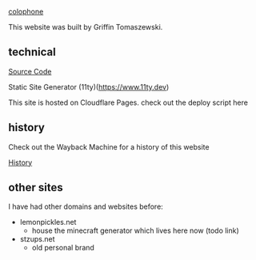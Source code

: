 [colophone](https://indieweb.org/colophon)

This website was built by Griffin Tomaszewski.

## technical

[Source Code](https://github.com/griffinht/griffinht.com)

Static Site Generator (11ty)(https://www.11ty.dev)

This site is hosted on Cloudflare Pages. check out the deploy script here

<!--
# analytics

geoip
plausible
other stuff?
-->

## history

Check out the Wayback Machine for a history of this website

[History](https://web.archive.org/web/20240000000000*/griffinht.com)

## other sites

I have had other domains and websites before:

- lemonpickles.net
    - house the minecraft generator which lives here now (todo link)
- stzups.net
    - old personal brand

